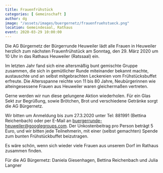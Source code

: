 ```yaml
---
title: Frauenfrühstück
categories: [ Gemeinschaft ]
author: dg
image: "/assets/images/buergernetz/frauenfruehstueck.png"
location: Gemeindesaal, Rathaus
event: 2020-03-29 10:00:00
---
```


Die AG Bürgernetz der Bürgerrunde Heuweiler lädt alle Frauen in Heuweiler herzlich zum nächsten Frauenfrühstück am Sonntag, den 29. März 2020 um 10 Uhr in das Rathaus Heuweiler (Ratssaal) ein.

Im letzten Jahr fand sich eine altersmäßig bunt gemischte Gruppe zusammen, die sich in gemütlicher Runde miteinander bekannt machte, austauschte und an selbst mitgebrachten Leckereien vom Frühstücksbuffet erfreute. Die Altersspanne reichte von 11 bis 80 Jahre, Neubürgerinnen wie alteingesessene Frauen aus Heuweiler waren gleichermaßen vertreten.

Gerne werden wir nun diese gelungene Aktion wiederholen. Für ein Glas Sekt zur Begrüßung, sowie Brötchen, Brot und verschiedene Getränke sorgt die AG Bürgernetz.

Wir bitten um Anmeldung bis zum 27.3.2020 unter Tel: 881991 (Bettina Reichenbach) oder per E-Mail an buergerrunde-heuweiler@googlegroups.com. Der Unkostenbeitrag pro Person beträgt 5 Euro, und wir bitten jede Teilnehmerin, mit einer (selbst gemachten) Spende zum bunten Frühstückbuffet beizutragen.

Es wäre schön, wenn sich wieder viele Frauen aus unserem Dorf im Rathaus zusammen finden.

Für die AG Bürgernetz: Daniela Giesenhagen, Bettina Reichenbach und Julia Langner

